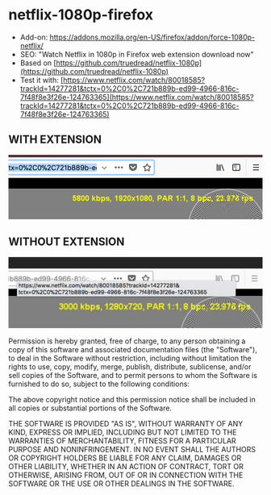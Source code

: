# netflix-1080p-firefox

* Add-on: https://addons.mozilla.org/en-US/firefox/addon/force-1080p-netflix/
* SEO: "Watch Netflix in 1080p in Firefox web extension download now"
* Based on [https://github.com/truedread/netflix-1080p](https://github.com/truedread/netflix-1080p)
* Test it with: [https://www.netflix.com/watch/80018585?trackId=14277281&tctx=0%2C0%2C721b889b-ed99-4966-816c-7f48f8e3f26e-124763365](https://www.netflix.com/watch/80018585?trackId=14277281&tctx=0%2C0%2C721b889b-ed99-4966-816c-7f48f8e3f26e-124763365)

## WITH EXTENSION

![](with.png)

## WITHOUT EXTENSION

![](without.png)

Permission is hereby granted, free of charge, to any person obtaining a copy of this software and associated documentation files (the "Software"), to deal in the Software without restriction, including without limitation the rights to use, copy, modify, merge, publish, distribute, sublicense, and/or sell copies of the Software, and to permit persons to whom the Software is furnished to do so, subject to the following conditions:

The above copyright notice and this permission notice shall be included in all copies or substantial portions of the Software.

THE SOFTWARE IS PROVIDED "AS IS", WITHOUT WARRANTY OF ANY KIND, EXPRESS OR IMPLIED, INCLUDING BUT NOT LIMITED TO THE WARRANTIES OF MERCHANTABILITY, FITNESS FOR A PARTICULAR PURPOSE AND NONINFRINGEMENT. IN NO EVENT SHALL THE AUTHORS OR COPYRIGHT HOLDERS BE LIABLE FOR ANY CLAIM, DAMAGES OR OTHER LIABILITY, WHETHER IN AN ACTION OF CONTRACT, TORT OR OTHERWISE, ARISING FROM, OUT OF OR IN CONNECTION WITH THE SOFTWARE OR THE USE OR OTHER DEALINGS IN THE SOFTWARE.
